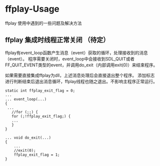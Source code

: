 # ffplay-Usage
ffplay 使用中遇到的一些问题及解决方法



## ffplay 集成时线程正常关闭 （待定）
ffplay有event_loop函数产生消息（event）获取的循环，处理接收到的消息（event）。
程序需要关闭时，event_loop中会接收到SDL_QUIT或者FF_QUIT_EVENT类型的event，并调用do_exit（内部调用exit(0)）来结束程序。

如果需要直接集成ffplay为dll，上述消息处理后会直接退出整个程序。
添加标志进行判断结束后退出消息循环，ffplay线程也随之退出。不影响主程序正常运行。

```
static int ffplay_exit_flag = 0;
...
... event_loop(...)
{
 ...
   //for (;;) {
   for (;!ffplay_exit_flag;) {
   ...
   }
}
```
```
... void do_exit(...)
{    
    ...
    //exit(0);
    ffplay_exit_flag = 1;
}
 ```
